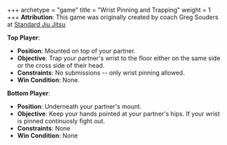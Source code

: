 +++
archetype = "game"
title = "Wrist Pinning and Trapping"
weight = 1
+++
**Attribution**: This game was originally created by coach Greg Souders at [Standard Jiu Jitsu](https://standardjiujitsu.com)


**Top Player**:
  * **Position**: Mounted on top of your partner.
  * **Objective**: Trap your partner's wrist to the floor either on the same side or the cross side of their head.
  * **Constraints**: No submissions -- only wrist pinning allowed.
  * **Win Condition**: None.

**Bottom Player**:
  * **Position**: Underneath your partner's mount.
  * **Objective**: Keep your hands pointed at your partner's hips. If your wrist is pinned continuosly fight out.
  * **Constraints**: None
  * **Win Condition**: None

